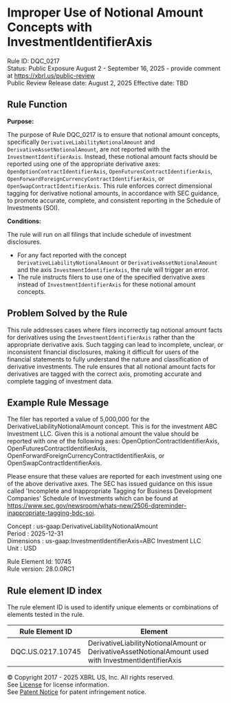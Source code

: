 # Improper Use of Notional Amount Concepts with InvestmentIdentifierAxis  
Rule ID: DQC_0217  
Status: Public Exposure August 2 - September 16, 2025 - provide comment at https://xbrl.us/public-review    
Public Review Release date: August 2, 2025 
Effective date: TBD

## Rule Function

**Purpose:**

The purpose of Rule DQC_0217 is to ensure that notional amount concepts, specifically `DerivativeLiabilityNotionalAmount` and `DerivativeAssetNotionalAmount`, are not reported with the `InvestmentIdentifierAxis`. Instead, these notional amount facts should be reported using one of the appropriate derivative axes: `OpenOptionContractIdentifierAxis`, `OpenFuturesContractIdentifierAxis`, `OpenForwardForeignCurrencyContractIdentifierAxis`, or `OpenSwapContractIdentifierAxis`. This rule enforces correct dimensional tagging for derivative notional amounts, in accordance with SEC guidance, to promote accurate, complete, and consistent reporting in the Schedule of Investments (SOI).

**Conditions:**

The rule will run on all filings that include schedule of investment disclosures.  
- For any fact reported with the concept `DerivativeLiabilityNotionalAmount` or `DerivativeAssetNotionalAmount` and the axis `InvestmentIdentifierAxis`, the rule will trigger an error.
- The rule instructs filers to use one of the specified derivative axes instead of `InvestmentIdentifierAxis` for these notional amount concepts.

## Problem Solved by the Rule

This rule addresses cases where filers incorrectly tag notional amount facts for derivatives using the `InvestmentIdentifierAxis` rather than the appropriate derivative axis. Such tagging can lead to incomplete, unclear, or inconsistent financial disclosures, making it difficult for users of the financial statements to fully understand the nature and classification of derivative investments. The rule ensures that all notional amount facts for derivatives are tagged with the correct axis, promoting accurate and complete tagging of investment data.

## Example Rule Message

The filer has reported a value of 5,000,000 for the DerivativeLiabilityNotionalAmount concept. This is for the investment ABC Investment LLC. Given this is a notional amount the value should be reported with one of the following axes: OpenOptionContractIdentifierAxis, OpenFuturesContractIdentifierAxis, OpenForwardForeignCurrencyContractIdentifierAxis, or OpenSwapContractIdentifierAxis.

Please ensure that these values are reported for each investment using one of the above derivative axes. The SEC has issued guidance on this issue called 'Incomplete and Inappropriate Tagging for Business Development Companies' Schedule of Investments which can be found at https://www.sec.gov/newsroom/whats-new/2506-dqreminder-inappropriate-tagging-bdc-soi.

Concept : us-gaap:DerivativeLiabilityNotionalAmount  
Period : 2025-12-31  
Dimensions : us-gaap:InvestmentIdentifierAxis=ABC Investment LLC  
Unit : USD

Rule Element Id: 10745  
Rule version: 28.0.0RC1

## Rule element ID index  
The rule element ID is used to identify unique elements or combinations of elements tested in the rule.

|Rule Element ID|Element|
|--- |--- |
| DQC.US.0217.10745 | DerivativeLiabilityNotionalAmount or DerivativeAssetNotionalAmount used with InvestmentIdentifierAxis |

© Copyright 2017 - 2025 XBRL US, Inc. All rights reserved.  
See [License](https://xbrl.us/dqc-license) for license information.  
See [Patent Notice](https://xbrl.us/dqc-patent) for patent infringement notice.